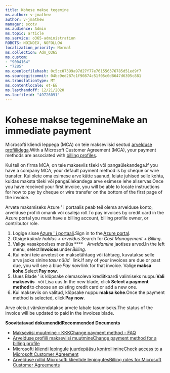 ```yaml
---
title: Kohese makse tegemine
ms.author: v-jmathew
author: v-jmathew
manager: scotv
ms.audience: Admin
ms.topic: article
ms.service: o365-administration
ROBOTS: NOINDEX, NOFOLLOW
localization_priority: Normal
ms.collection: Adm_O365
ms.custom:
- "9004164"
- "7285"
ms.openlocfilehash: 0c5cc07399a97d27f77e761556376785d51ed9f7
ms.sourcegitcommit: 04bc9ed287c1f90874c51f05c0d8647d6395c881
ms.translationtype: MT
ms.contentlocale: et-EE
ms.lasthandoff: 12/21/2020
ms.locfileid: "49726091"
---
```

# <a name="make-an-immediate-payment"></a><span data-ttu-id="2e1cd-102">Kohese makse tegemine</span><span class="sxs-lookup"><span data-stu-id="2e1cd-102">Make an immediate payment</span></span>

<span data-ttu-id="2e1cd-103">Microsofti kliendi leppega (MCA) on teie makseviisid seotud [arvelduse profiilidega](https://docs.microsoft.com/azure/billing/billing-how-to-change-credit-card?WT.mc_id=Portal-Microsoft_Azure_Support#change-payment-method-for-a-billing-profile).</span><span class="sxs-lookup"><span data-stu-id="2e1cd-103">With a Microsoft Customer Agreement (MCA), your payment methods are associated with [billing profiles](https://docs.microsoft.com/azure/billing/billing-how-to-change-credit-card?WT.mc_id=Portal-Microsoft_Azure_Support#change-payment-method-for-a-billing-profile).</span></span>

<span data-ttu-id="2e1cd-104">Kui teil on firma MCA, on teie makseviis tšeki või pangaülekandega.</span><span class="sxs-lookup"><span data-stu-id="2e1cd-104">If you have a company MCA, your default payment method is by cheque or wire transfer.</span></span> <span data-ttu-id="2e1cd-105">Kui olete oma esimese arve kätte saanud, leiate juhised selle kohta, kuidas maksta tšeki või pangaülekandega arve esimese lehe allservas.</span><span class="sxs-lookup"><span data-stu-id="2e1cd-105">Once you have received your first invoice, you will be able to locate instructions for how to pay by cheque or wire transfer on the bottom of the first page of the invoice.</span></span>

<span data-ttu-id="2e1cd-106">Arvete maksmiseks Azure ' i portaalis peab teil olema arvelduse konto, arvelduse profiili omanik või osaleja roll.</span><span class="sxs-lookup"><span data-stu-id="2e1cd-106">To pay invoices by credit card in the Azure portal you must have a billing account, billing profile owner, or contributor role.</span></span>

1. <span data-ttu-id="2e1cd-107">Logige sisse [Azure ' i portaali](https://portal.azure.com/).</span><span class="sxs-lookup"><span data-stu-id="2e1cd-107">Sign in to the [Azure portal](https://portal.azure.com/).</span></span>
2. <span data-ttu-id="2e1cd-108">Otsige *kulude haldus + arveldus*.</span><span class="sxs-lookup"><span data-stu-id="2e1cd-108">Search for *Cost Management + Billing*.</span></span>
3. <span data-ttu-id="2e1cd-109">Valige vasakpoolses menüüs \*\*\*\*    *Arveldamine* jaotises arved.</span><span class="sxs-lookup"><span data-stu-id="2e1cd-109">In the left menu, select **Invoices** under *Billing*.</span></span>
4. <span data-ttu-id="2e1cd-110">Kui mõni teie arvetest on maksetähtaeg või tähtaeg, kuvatakse selle arve jaoks sinine *tasu nüüd*   link.</span><span class="sxs-lookup"><span data-stu-id="2e1cd-110">If any of your invoices are due or past due, you will see a blue *Pay now* link for that invoice.</span></span> <span data-ttu-id="2e1cd-111">Valige **maksa kohe**.</span><span class="sxs-lookup"><span data-stu-id="2e1cd-111">Select **Pay now**.</span></span>
5. <span data-ttu-id="2e1cd-112">Uues Blade ' is klõpsake olemasoleva krediitkaardi valimiseks nuppu **Vali makseviis**   või Lisa uus.</span><span class="sxs-lookup"><span data-stu-id="2e1cd-112">In the new blade, click **Select a payment method** to choose an existing credit card or add a new one.</span></span>
6. <span data-ttu-id="2e1cd-113">Kui makseviis on valitud, klõpsake nuppu **maksa kohe**.</span><span class="sxs-lookup"><span data-stu-id="2e1cd-113">Once the payment method is selected, click **Pay now**.</span></span>

<span data-ttu-id="2e1cd-114">Arve olekut värskendatakse arvete labale tasumiseks.</span><span class="sxs-lookup"><span data-stu-id="2e1cd-114">The status of the invoice will be updated to paid in the invoices blade.</span></span>

<span data-ttu-id="2e1cd-115">**Soovitatavad dokumendid**</span><span class="sxs-lookup"><span data-stu-id="2e1cd-115">**Recommended Documents**</span></span>

- [<span data-ttu-id="2e1cd-116">Makseviisi muutmine – KKK</span><span class="sxs-lookup"><span data-stu-id="2e1cd-116">Change payment method - FAQ</span></span>](https://docs.microsoft.com/azure/billing/billing-how-to-change-credit-card?WT.mc_id=Portal-Microsoft_Azure_Support#frequently-asked-questions)
- [<span data-ttu-id="2e1cd-117">Arvelduse profiili makseviisi muutmine</span><span class="sxs-lookup"><span data-stu-id="2e1cd-117">Change payment method for a billing profile</span></span>](https://docs.microsoft.com/azure/cost-management-billing/manage/change-credit-card?WT.mc_id=Portal-Microsoft_Azure_Support#manage-credit-cards-for-a-microsoft-customer-agreement)
- [<span data-ttu-id="2e1cd-118">Microsofti kliendi lepingule juurdepääsu kontrollimine</span><span class="sxs-lookup"><span data-stu-id="2e1cd-118">Check access to a Microsoft Customer Agreement</span></span>](https://docs.microsoft.com/azure/cost-management-billing/manage/change-credit-card?WT.mc_id=Portal-Microsoft_Azure_Support%22%20%5Cl%20%22manage-credit-cards-for-a-microsoft-customer-agreement%22%20%5Ct%20%22_blank#check-the-type-of-your-account)
- [<span data-ttu-id="2e1cd-119">Arvelduse rollid Microsofti klientide lepingutes</span><span class="sxs-lookup"><span data-stu-id="2e1cd-119">Billing roles for Microsoft Customer Agreements</span></span>](https://docs.microsoft.com/azure/cost-management-billing/manage/understand-mca-roles)
